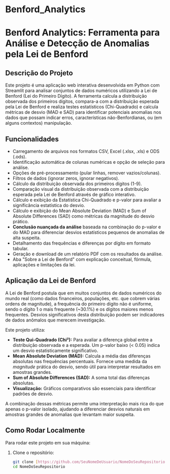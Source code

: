 # Benford_Analytics

# Benford Analytics: Ferramenta para Análise e Detecção de Anomalias pela Lei de Benford

## Descrição do Projeto

Este projeto é uma aplicação web interativa desenvolvida em Python com Streamlit para analisar conjuntos de dados numéricos utilizando a Lei de Benford (Lei do Primeiro Dígito). A ferramenta calcula a distribuição observada dos primeiros dígitos, compara-a com a distribuição esperada pela Lei de Benford e realiza testes estatísticos (Chi-Quadrado) e calcula métricas de desvio (MAD e SAD) para identificar potenciais anomalias nos dados que possam indicar erros, características não-Benfordianas, ou (em alguns contextos) manipulação.

## Funcionalidades

- Carregamento de arquivos nos formatos CSV, Excel (.xlsx, .xls) e ODS (.ods).
- Identificação automática de colunas numéricas e opção de seleção para análise.
- Opções de pré-processamento (pular linhas, remover vazios/colunas).
- Filtros de dados (ignorar zeros, ignorar negativos).
- Cálculo da distribuição observada dos primeiros dígitos (1-9).
- Comparação visual da distribuição observada com a distribuição esperada pela Lei de Benford através de gráfico interativo.
- Cálculo e exibição da Estatística Chi-Quadrado e p-valor para avaliar a significância estatística do desvio.
- Cálculo e exibição do Mean Absolute Deviation (MAD) e Sum of Absolute Differences (SAD) como métricas da magnitude do desvio prático.
- **Conclusão nuançada da análise** baseada na combinação do p-valor e do MAD para diferenciar desvios estatísticos pequenos de anomalias de alta suspeita.
- Detalhamento das frequências e diferenças por dígito em formato tabular.
- Geração e download de um relatório PDF com os resultados da análise.
- Aba "Sobre a Lei de Benford" com explicação conceitual, fórmula, aplicações e limitações da lei.

## Aplicação da Lei de Benford

A Lei de Benford postula que em muitos conjuntos de dados numéricos do mundo real (como dados financeiros, populações, etc. que cobrem várias ordens de magnitude), a frequência do primeiro dígito não é uniforme, sendo o dígito 1 o mais frequente (~30.1%) e os dígitos maiores menos frequentes. Desvios significativos desta distribuição podem ser indicadores de dados anômalos que merecem investigação.

Este projeto utiliza:
- **Teste Qui-Quadrado (Chi²):** Para avaliar a diferença global entre a distribuição observada e a esperada. Um p-valor baixo (< 0.05) indica um desvio estatisticamente significativo.
- **Mean Absolute Deviation (MAD):** Calcula a média das diferenças absolutas nas frequências percentuais. Fornece uma medida da *magnitude* prática do desvio, sendo útil para interpretar resultados em amostras grandes.
- **Sum of Absolute Differences (SAD):** A soma total das diferenças absolutas.
- **Visualização:** Gráficos comparativos são essenciais para identificar padrões de desvio.

A combinação dessas métricas permite uma interpretação mais rica do que apenas o p-valor isolado, ajudando a diferenciar desvios naturais em amostras grandes de anomalias que levantam maior suspeita.

## Como Rodar Localmente

Para rodar este projeto em sua máquina:

1. Clone o repositório:
   ```bash
   git clone [https://github.com/SeuNomeDeUsuario/NomeDoSeuRepositorio.git](https://github.com/SeuNomeDeUsuario/NomeDoSeuRepositorio.git)
   cd NomeDoSeuRepositorio
